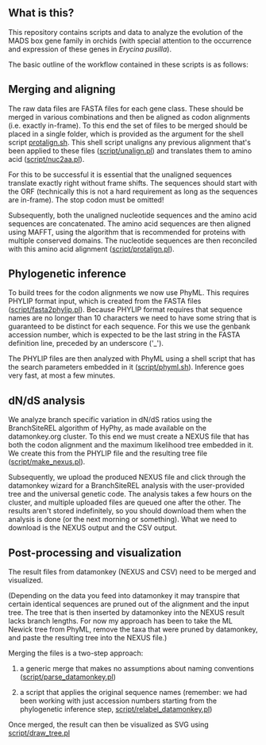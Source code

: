 What is this?
-------------

This repository contains scripts and data to analyze the evolution of the MADS box gene
family in orchids (with special attention to the occurrence and expression of these genes
in *Erycina pusilla*).

The basic outline of the workflow contained in these scripts is as follows:

## Merging and aligning

The raw data files are FASTA files for each gene class. These should be merged in various
combinations and then be aligned as codon alignments (i.e. exactly in-frame).  To this end
the set of files to be merged should be placed in a single folder, which is provided as
the argument for the shell script [protalign.sh](protalign.sh). This shell script unaligns any
previous alignment that's been applied to these files ([script/unalign.pl](script/unalign.pl)) and translates
them to amino acid ([script/nuc2aa.pl](script/nuc2aa.pl)). 

For this to be successful it is essential that the unaligned sequences translate exactly 
right without frame shifts. The sequences should start with the ORF (technically this is 
not a hard requirement as long as the sequences are in-frame). The stop codon must be 
omitted!

Subsequently, both the unaligned nucleotide sequences and the amino acid sequences are 
concatenated. The amino acid sequences are then aligned using MAFFT, using the algorithm
that is recommended for proteins with multiple conserved domains. The nucleotide sequences
are then reconciled with this amino acid alignment ([script/protalign.pl](script/protalign.pl)).

## Phylogenetic inference

To build trees for the codon alignments we now use PhyML. This requires PHYLIP format 
input, which is created from the FASTA files ([script/fasta2phylip.pl](script/fasta2phylip.pl)). Because PHYLIP
format requires that sequence names are no longer than 10 characters we need to have some
string that is guaranteed to be distinct for each sequence. For this we use the genbank
accession number, which is expected to be the last string in the FASTA definition line,
preceded by an underscore ('_').

The PHYLIP files are then analyzed with PhyML using a shell script that has the search
parameters embedded in it ([script/phyml.sh](script/phyml.sh)). Inference goes very fast, at most a few
minutes.

## dN/dS analysis

We analyze branch specific variation in dN/dS ratios using the BranchSiteREL algorithm
of HyPhy, as made available on the datamonkey.org cluster. To this end we must create a
NEXUS file that has both the codon alignment and the maximum likelihood tree embedded in
it. We create this from the PHYLIP file and the resulting tree file 
([script/make_nexus.pl](script/make_nexus.pl)).

Subsequently, we upload the produced NEXUS file and click through the datamonkey wizard
for a BranchSiteREL analysis with the user-provided tree and the universal genetic code.
The analysis takes a few hours on the cluster, and multiple uploaded files are queued one
after the other. The results aren't stored indefinitely, so you should download them when
the analysis is done (or the next morning or something). What we need to download is the
NEXUS output and the CSV output.

## Post-processing and visualization

The result files from datamonkey (NEXUS and CSV) need to be merged and visualized. 

(Depending on the data you feed into datamonkey it may transpire that certain identical
sequences are pruned out of the alignment and the input tree. The tree that is then 
inserted by datamonkey into the NEXUS result lacks branch lengths. For now my approach
has been to take the ML Newick tree from PhyML, remove the taxa that were pruned by
datamonkey, and paste the resulting tree into the NEXUS file.)

Merging the files is a two-step approach:

1. a generic merge that makes no assumptions about naming conventions 
([script/parse_datamonkey.pl](script/parse_datamonkey.pl))

2. a script that applies the original sequence names (remember: we had been working with
just accession numbers starting from the phylogenetic inference step, 
[script/relabel_datamonkey.pl](script/relabel_datamonkey.pl))

Once merged, the result can then be visualized as SVG using [script/draw_tree.pl](script/draw_tree.pl)



